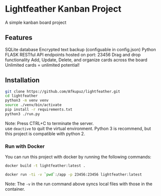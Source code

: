 # Lightfeather Kanban Project
A simple kanban board project

## Features
SQLite database
Encrypted text backup (configuable in config.json)
Python FLASK RESTful API endpoints hosted on port: 23456
Drag and drop functionality
Add, Update, Delete, and organize cards across the board
Unlimited cards = unlimited potential!

## Installation
```sh
git clone https://github.com/Afkupuz/lightfeather.git
cd lightfeather
python3 -m venv venv
source ./venv/bin/activate
pip install -r requirements.txt
python3 ./run.py
```

Note:
Press CTRL+C to terminate the server.  
use `deactive` to quit the virtual environment.
Python 3 is recommend, but this project is compatible with python 2.

### Run with Docker

You can run this project with docker by running the following commands:
```sh
docker build -t lightfeather:latest .

docker run -ti -v `pwd`:/app -p 23456:23456 lightfeather:latest
```

Note:
The `-v` in the run command above syncs local files with those in the container.
